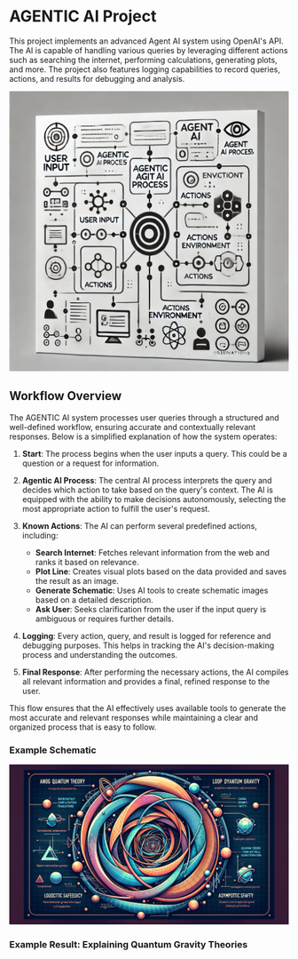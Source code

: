 # AGENTIC AI Project

This project implements an advanced Agent AI system using OpenAI's API. The AI is capable of handling various queries by leveraging different actions such as searching the internet, performing calculations, generating plots, and more. The project also features logging capabilities to record queries, actions, and results for debugging and analysis.

![Flowchart of Chatbot Workflow](./images/AGENT.webp)

## Workflow Overview

The AGENTIC AI system processes user queries through a structured and well-defined workflow, ensuring accurate and contextually relevant responses. Below is a simplified explanation of how the system operates:

1. **Start**: The process begins when the user inputs a query. This could be a question or a request for information.
   
2. **Agentic AI Process**: The central AI process interprets the query and decides which action to take based on the query's context. The AI is equipped with the ability to make decisions autonomously, selecting the most appropriate action to fulfill the user's request.

3. **Known Actions**: The AI can perform several predefined actions, including:
   - **Search Internet**: Fetches relevant information from the web and ranks it based on relevance.
   - **Plot Line**: Creates visual plots based on the data provided and saves the result as an image.
   - **Generate Schematic**: Uses AI tools to create schematic images based on a detailed description.
   - **Ask User**: Seeks clarification from the user if the input query is ambiguous or requires further details.

4. **Logging**: Every action, query, and result is logged for reference and debugging purposes. This helps in tracking the AI's decision-making process and understanding the outcomes.

5. **Final Response**: After performing the necessary actions, the AI compiles all relevant information and provides a final, refined response to the user.

This flow ensures that the AI effectively uses available tools to generate the most accurate and relevant responses while maintaining a clear and organized process that is easy to follow.

### Example Schematic

![result](./result_image/schematic_image.png)

### Example Result: Explaining Quantum Gravity Theories

